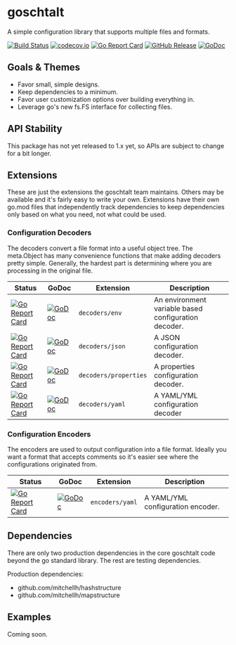 <!--
SPDX-FileCopyrightText: 2022 Weston Schmidt <weston_schmidt@alumni.purdue.edu>
SPDX-License-Identifier: Apache-2.0
-->
# goschtalt
A simple configuration library that supports multiple files and formats.

[![Build Status](https://github.com/schmidtw/goschtalt/actions/workflows/ci.yml/badge.svg)](https://github.com/schmidtw/goschtalt/actions/workflows/ci.yml)
[![codecov.io](http://codecov.io/github/schmidtw/goschtalt/coverage.svg?branch=main)](http://codecov.io/github/schmidtw/goschtalt?branch=main)
[![Go Report Card](https://goreportcard.com/badge/github.com/schmidtw/goschtalt)](https://goreportcard.com/report/github.com/schmidtw/goschtalt)
[![GitHub Release](https://img.shields.io/github/release/schmidtw/goschtalt.svg)](CHANGELOG.md)
[![GoDoc](https://pkg.go.dev/badge/github.com/schmidtw/goschtalt)](https://pkg.go.dev/github.com/schmidtw/goschtalt)

## Goals & Themes

* Favor small, simple designs.
* Keep dependencies to a minimum.
* Favor user customization options over building everything in.
* Leverage go's new fs.FS interface for collecting files.

## API Stability

This package has not yet released to 1.x yet, so APIs are subject to change for
a bit longer.

## Extensions

These are just the extensions the goschtalt team maintains.  Others may be available
and it's fairly easy to write your own.  Extensions have their own go.mod files
that independently track dependencies to keep dependencies only based on what
you need, not what could be used.

### Configuration Decoders

The decoders convert a file format into a useful object tree.  The meta.Object has
many convenience functions that make adding decoders pretty simple.  Generally,
the hardest part is determining where you are processing in the original file.

| Status | GoDoc | Extension | Description |
|--------|-------|-----------|-------------|
| [![Go Report Card](https://goreportcard.com/badge/github.com/schmidtw/goschtalt/extensions/decoders/env)](https://goreportcard.com/report/github.com/schmidtw/goschtalt/extensions/decoders/env) | [![GoDoc](https://pkg.go.dev/badge/github.com/schmidtw/goschtalt/extensions/decoders/env)](https://pkg.go.dev/github.com/schmidtw/goschtalt/extensions/decoders/env) | `decoders/env` | An environment variable based configuration decoder. |
| [![Go Report Card](https://goreportcard.com/badge/github.com/schmidtw/goschtalt/extensions/decoders/json)](https://goreportcard.com/report/github.com/schmidtw/goschtalt/extensions/decoders/json) | [![GoDoc](https://pkg.go.dev/badge/github.com/schmidtw/goschtalt/extensions/decoders/json)](https://pkg.go.dev/github.com/schmidtw/goschtalt/extensions/decoders/json) | `decoders/json` | A JSON configuration decoder. |
| [![Go Report Card](https://goreportcard.com/badge/github.com/schmidtw/goschtalt/extensions/decoders/properties)](https://goreportcard.com/report/github.com/schmidtw/goschtalt/extensions/decoders/properties) | [![GoDoc](https://pkg.go.dev/badge/github.com/schmidtw/goschtalt/extensions/decoders/properties)](https://pkg.go.dev/github.com/schmidtw/goschtalt/extensions/decoders/properties) | `decoders/properties` | A properties configuration decoder. |
| [![Go Report Card](https://goreportcard.com/badge/github.com/schmidtw/goschtalt/extensions/decoders/yaml)](https://goreportcard.com/report/github.com/schmidtw/goschtalt/extensions/decoders/yaml) | [![GoDoc](https://pkg.go.dev/badge/github.com/schmidtw/goschtalt/extensions/decoders/yaml)](https://pkg.go.dev/github.com/schmidtw/goschtalt/extensions/decoders/yaml) | `decoders/yaml` | A YAML/YML configuration decoder |


### Configuration Encoders

The encoders are used to output configuration into a file format.  Ideally you want
a format that accepts comments so it's easier see where the configurations originated
from.

| Status | GoDoc | Extension | Description |
|--------|-------|-----------|-------------|
| [![Go Report Card](https://goreportcard.com/badge/github.com/schmidtw/goschtalt/extensions/encoders/yaml)](https://goreportcard.com/report/github.com/schmidtw/goschtalt/extensions/encoders/yaml) | [![GoDoc](https://pkg.go.dev/badge/github.com/schmidtw/goschtalt/extensions/encoders/yaml)](https://pkg.go.dev/github.com/schmidtw/goschtalt/extensions/encoders/yaml) | `encoders/yaml` | A YAML/YML configuration encoder. |


## Dependencies

There are only two production dependencies in the core goschtalt code beyond the
go standard library.  The rest are testing dependencies.

Production dependencies:

* github.com/mitchellh/hashstructure
* github.com/mitchellh/mapstructure

## Examples

Coming soon.
